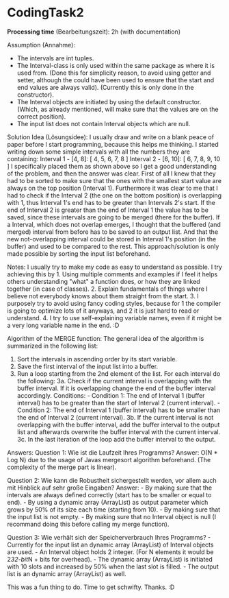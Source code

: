 # CodingTask2

<b>Processing time</b> (Bearbeitungszeit): 2h (with documentation)

Assumption (Annahme):
- The intervals are int tuples.
- The Interval-class is only used within the same package as where it is used from. 
  (Done this for simplicity reason, to avoid using getter and setter, although the could have been used to ensure that the start and end values are always valid).
  (Currently this is only done in the constructor).
- The Interval objects are initiated by using the default constructor. (Which, as already mentioned, will make sure that the values are on the correct position).
- The input list does not contain Interval objects which are null.

Solution Idea (Lösungsidee):
I usually draw and write on a blank peace of paper before I start programming, because this helps me thinking.
I started writing down some simple intervals with all the numbers they are containing:
	Interval 1 - [4, 8]:		[ 4, 5, 6, 7, 8 ]
	Interval 2 - [6, 10]:		      [ 6, 7, 8, 9, 10 ]
I specifically placed them as shown above so I get a good understanding of the problem, and then the answer was clear.
First of all I knew that they had to be sorted to make sure that the ones with the smallest start value are always on the top position (Interval 1).
Furthermore it was clear to me that I had to check if the Interval 2 (the one on the bottom position) is overlapping with 1, 
thus Interval 1's end has to be greater than Intervals 2's start. 
If the end of Interval 2 is greater than the end of Interval 1 the value has to be saved, since these intervals are going to be merged (there for the buffer).
If a Interval, which does not overlap emerges, I thought that the buffered (and merged) interval from before has to be saved to an output list.
And that the new not-overlapping interval could be stored in Interval 1's position (in the buffer) and used to be compared to the rest. 
This approach/solution is only made possible by sorting the input list beforehand.

Notes:
I usually try to make my code as easy to understand as possible.
I try achieving this by
	1. Using multiple comments and examples if I feel it helps others understanding "what" a function does, or how they are linked together (in case of classes).
	2. Explain fundamentals of things where I believe not everybody knows about them straight from the start.
	3. I purposely try to avoid using fancy coding styles, because for 1 the compiler is going to optimize lots of it anyways, and 2 it is just hard to read or understand.
	4. I try to use self-explaining variable names, even if it might be a very long variable name in the end. :D

Algorithm of the MERGE function:
The general idea of the algorithm is summarized in the following list:

1. Sort the intervals in ascending order by its start variable.
2. Save the first interval of the input list into a buffer.
3. Run a loop starting from the 2nd element of the list. For each interval do the following:
	3a. Check if the current interval is overlapping with the buffer interval. If it is overlapping change the end of the buffer interval accordingly.
	    Conditions:	
	    	- Condition 1: The end of Interval 1 (buffer interval) has to be greater than the start of Interval 2 (current interval).
	    	- Condition 2: The end of Interval 1 (buffer interval) has to be smaller than the end of Interval 2 (current interval).
	3b. If the current interval is not overlapping with the buffer interval, add the buffer interval to the output list and afterwards overwrite the buffer interval with the current interval.
	3c. In the last iteration of the loop add the buffer interval to the output.
	
Answers:
Question 1: Wie ist die Laufzeit Ihres Programms?
Answer:		O(N * Log N) due to the usage of Javas mergesort algorithm beforehand. (The complexity of the merge part is linear).

Question 2: Wie kann die Robustheit sichergestellt werden, vor allem auch mit Hinblick auf sehr große Eingaben?
Answer:		- By making sure that the intervals are always defined correctly (start has to be smaller or equal to end).
			- By using a dynamic array (ArrayList) as output parameter which grows by 50% of its size each time (starting from 10).
			- By making sure that the input list is not empty.
			- By making sure that no Interval object is null (I recommand doing this before calling my merge function).
			
Question 3: Wie verhält sich der Speicherverbrauch Ihres Programms?
			- Currently for the input list an dynamic array (ArrayList) of Interval objects are used.
			- An Interval object holds 2 integer. (For N elements it would be 2*32-bit*N + bits for overhead). 
			- The dynamic array (ArrayList) is initiated with 10 slots and increased by 50% when the last slot is filled.
			- The output list is an dynamic array (ArrayList) as well. 
			
			
This was a fun thing to do. Time to get schwifty.
Thanks. :D
